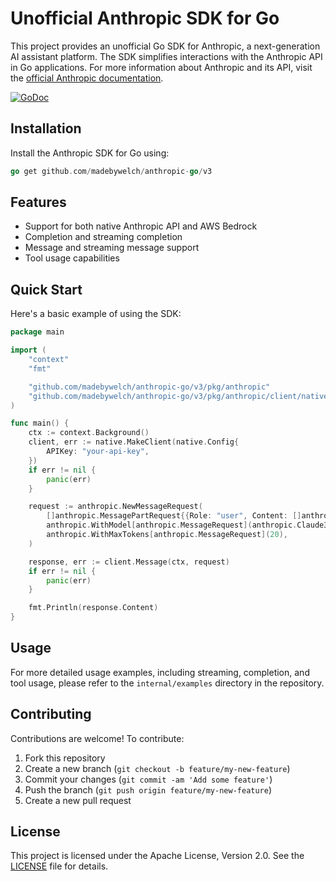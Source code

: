 # Unofficial Anthropic SDK for Go

This project provides an unofficial Go SDK for Anthropic, a next-generation AI assistant platform. The SDK simplifies interactions with the Anthropic API in Go applications. For more information about Anthropic and its API, visit the [official Anthropic documentation](https://console.anthropic.com/docs).

[![GoDoc](https://godoc.org/github.com/madebywelch/anthropic-go?status.svg)](https://pkg.go.dev/github.com/madebywelch/anthropic-go/v3)

## Installation

Install the Anthropic SDK for Go using:

```go
go get github.com/madebywelch/anthropic-go/v3
```

## Features

- Support for both native Anthropic API and AWS Bedrock
- Completion and streaming completion
- Message and streaming message support
- Tool usage capabilities

## Quick Start

Here's a basic example of using the SDK:

```go
package main

import (
	"context"
	"fmt"

	"github.com/madebywelch/anthropic-go/v3/pkg/anthropic"
	"github.com/madebywelch/anthropic-go/v3/pkg/anthropic/client/native"
)

func main() {
	ctx := context.Background()
	client, err := native.MakeClient(native.Config{
		APIKey: "your-api-key",
	})
	if err != nil {
		panic(err)
	}

	request := anthropic.NewMessageRequest(
		[]anthropic.MessagePartRequest{{Role: "user", Content: []anthropic.ContentBlock{anthropic.NewTextContentBlock("Hello, world!")}}},
		anthropic.WithModel[anthropic.MessageRequest](anthropic.Claude35Sonnet),
		anthropic.WithMaxTokens[anthropic.MessageRequest](20),
	)

	response, err := client.Message(ctx, request)
	if err != nil {
		panic(err)
	}

	fmt.Println(response.Content)
}
```

## Usage

For more detailed usage examples, including streaming, completion, and tool usage, please refer to the `internal/examples` directory in the repository.

## Contributing

Contributions are welcome! To contribute:

1. Fork this repository
2. Create a new branch (`git checkout -b feature/my-new-feature`)
3. Commit your changes (`git commit -am 'Add some feature'`)
4. Push the branch (`git push origin feature/my-new-feature`)
5. Create a new pull request

## License

This project is licensed under the Apache License, Version 2.0. See the [LICENSE](LICENSE) file for details.
